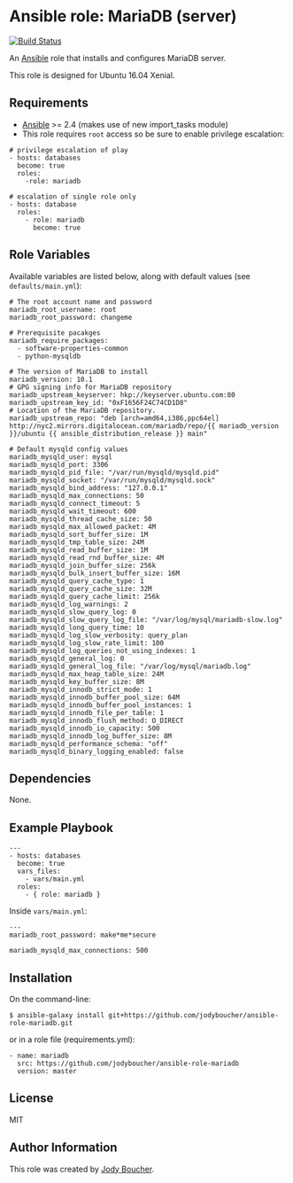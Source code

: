 # Ansible role: MariaDB (server)

[![Build Status](https://travis-ci.org/jodyboucher/ansible-role-mariadb.svg?branch=master)](https://travis-ci.org/jodyboucher/ansible-role-mariadb)

An [Ansible](https://www.ansible.com/) role that installs and configures MariaDB server.

This role is designed for Ubuntu 16.04 Xenial.

## Requirements

* [Ansible](https://docs.ansible.com/ansible/intro_installation.html) >= 2.4 (makes use of new import_tasks module)
* This role requires `root` access so be sure to enable privilege escalation:

```
# privilege escalation of play
- hosts: databases
  become: true
  roles:
    -role: mariadb

# escalation of single role only
- hosts: database
  roles:
    - role: mariadb
      become: true
```

## Role Variables

Available variables are listed below, along with default values (see `defaults/main.yml`):

```
# The root account name and password
mariadb_root_username: root
mariadb_root_password: changeme

# Prerequisite pacakges
mariadb_require_packages:
  - software-properties-common
  - python-mysqldb

# The version of MariaDB to install
mariadb_version: 10.1
# GPG signing info for MariaDB repository
mariadb_upstream_keyserver: hkp://keyserver.ubuntu.com:80
mariadb_upstream_key_id: "0xF1656F24C74CD1D8"
# Location of the MariaDB repository.
mariadb_upstream_repo: "deb [arch=amd64,i386,ppc64el] http://nyc2.mirrors.digitalocean.com/mariadb/repo/{{ mariadb_version }}/ubuntu {{ ansible_distribution_release }} main"

# Default mysqld config values
mariadb_mysqld_user: mysql
mariadb_mysqld_port: 3306
mariadb_mysqld_pid_file: "/var/run/mysqld/mysqld.pid"
mariadb_mysqld_socket: "/var/run/mysqld/mysqld.sock"
mariadb_mysqld_bind_address: "127.0.0.1"
mariadb_mysqld_max_connections: 50
mariadb_mysqld_connect_timeout: 5
mariadb_mysqld_wait_timeout: 600
mariadb_mysqld_thread_cache_size: 50
mariadb_mysqld_max_allowed_packet: 4M
mariadb_mysqld_sort_buffer_size: 1M
mariadb_mysqld_tmp_table_size: 24M
mariadb_mysqld_read_buffer_size: 1M
mariadb_mysqld_read_rnd_buffer_size: 4M
mariadb_mysqld_join_buffer_size: 256k
mariadb_mysqld_bulk_insert_buffer_size: 16M
mariadb_mysqld_query_cache_type: 1
mariadb_mysqld_query_cache_size: 32M
mariadb_mysqld_query_cache_limit: 256k
mariadb_mysqld_log_warnings: 2
mariadb_mysqld_slow_query_log: 0
mariadb_mysqld_slow_query_log_file: "/var/log/mysql/mariadb-slow.log"
mariadb_mysqld_long_query_time: 10
mariadb_mysqld_log_slow_verbosity: query_plan
mariadb_mysqld_log_slow_rate_limit: 100
mariadb_mysqld_log_queries_not_using_indexes: 1
mariadb_mysqld_general_log: 0
mariadb_mysqld_general_log_file: "/var/log/mysql/mariadb.log"
mariadb_mysqld_max_heap_table_size: 24M
mariadb_mysqld_key_buffer_size: 8M
mariadb_mysqld_innodb_strict_mode: 1
mariadb_mysqld_innodb_buffer_pool_size: 64M
mariadb_mysqld_innodb_buffer_pool_instances: 1
mariadb_mysqld_innodb_file_per_table: 1
mariadb_mysqld_innodb_flush_method: O_DIRECT
mariadb_mysqld_innodb_io_capacity: 500
mariadb_mysqld_innodb_log_buffer_size: 8M
mariadb_mysqld_performance_schema: "off"
mariadb_mysqld_binary_logging_enabled: false

```

## Dependencies

None.

## Example Playbook

```
---
- hosts: databases
  become: true
  vars_files:
    - vars/main.yml
  roles:
    - { role: mariadb }
```

Inside `vars/main.yml`:

```
---
mariadb_root_password: make*me*secure

mariadb_mysqld_max_connections: 500
```

## Installation

On the command-line:
```
$ ansible-galaxy install git+https://github.com/jodyboucher/ansible-role-mariadb.git
```

or in a role file (requirements.yml):

```
- name: mariadb
  src: https://github.com/jodyboucher/ansible-role-mariadb
  version: master
```
## License

MIT

## Author Information

This role was created by [Jody Boucher](https://jodyboucher.com/).

